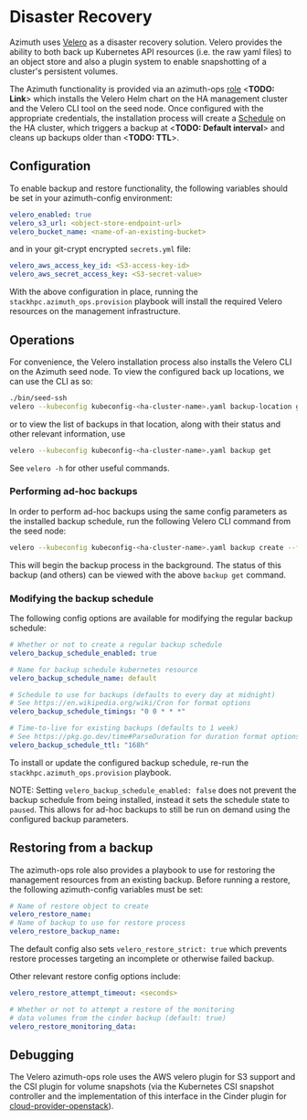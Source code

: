 # Disaster Recovery

Azimuth uses [Velero](https://velero.io) as a disaster recovery solution. Velero provides the ability to both back up Kubernetes API resources (i.e. the raw yaml files) to an object store and also a plugin system to enable snapshotting of a cluster's persistent volumes.

The Azimuth functionality is provided via an azimuth-ops [role]() <**TODO: Link**> which installs the Velero Helm chart on the HA management cluster and the Velero CLI tool on the seed node. Once configured with the appropriate credentials, the installation process will create a [Schedule](https://velero.io/docs/latest/api-types/schedule/) on the HA cluster, which triggers a backup at <**TODO: Default interval**> and cleans up backups older than <**TODO: TTL**>.

## Configuration

To enable backup and restore functionality, the following variables should be set in your azimuth-config environment:

```yaml
velero_enabled: true
velero_s3_url: <object-store-endpoint-url>
velero_bucket_name: <name-of-an-existing-bucket>
```

and in your git-crypt encrypted `secrets.yml` file:

```yaml
velero_aws_access_key_id: <S3-access-key-id>
velero_aws_secret_access_key: <S3-secret-value>
```

With the above configuration in place, running the `stackhpc.azimuth_ops.provision` playbook will install the required Velero resources on the management infrastructure.

## Operations

For convenience, the Velero installation process also installs the Velero CLI on the Azimuth seed node. To view the configured back up locations, we can use the CLI as so:

```sh
./bin/seed-ssh
velero --kubeconfig kubeconfig-<ha-cluster-name>.yaml backup-location get
```

or to view the list of backups in that location, along with their status and other relevant information, use

```sh
velero --kubeconfig kubeconfig-<ha-cluster-name>.yaml backup get
```

See `velero -h` for other useful commands.

### Performing ad-hoc backups

In order to perform ad-hoc backups using the same config parameters as the installed backup schedule, run the following Velero CLI command from the seed node:

```sh
velero --kubeconfig kubeconfig-<ha-cluster-name>.yaml backup create --from-schedule default <backup-name>
```

This will begin the backup process in the background. The status of this backup (and others) can be viewed with the above `backup get` command.

### Modifying the backup schedule

The following config options are available for modifying the regular backup schedule:

```yaml
# Whether or not to create a regular backup schedule
velero_backup_schedule_enabled: true

# Name for backup schedule kubernetes resource
velero_backup_schedule_name: default

# Schedule to use for backups (defaults to every day at midnight)
# See https://en.wikipedia.org/wiki/Cron for format options
velero_backup_schedule_timings: "0 0 * * *"

# Time-to-live for existing backups (defaults to 1 week)
# See https://pkg.go.dev/time#ParseDuration for duration format options
velero_backup_schedule_ttl: "168h"
```

To install or update the configured backup schedule, re-run the `stackhpc.azimuth_ops.provision` playbook.

NOTE: Setting `velero_backup_schedule_enabled: false` does not prevent the backup schedule from being installed, instead it sets the schedule state to `paused`. This allows for ad-hoc backups to still be run on demand using the configured backup parameters.

## Restoring from a backup

The azimuth-ops role also provides a playbook to use for restoring the management resources from an existing backup. Before running a restore, the following azimuth-config variables must be set:

```yaml
# Name of restore object to create
velero_restore_name: 
# Name of backup to use for restore process
velero_restore_backup_name: 
```

The default config also sets `velero_restore_strict: true` which prevents restore processes targeting an incomplete or otherwise failed backup.

Other relevant restore config options include:

```yaml
velero_restore_attempt_timeout: <seconds>

# Whether or not to attempt a restore of the monitoring
# data volumes from the cinder backup (default: true)
velero_restore_monitoring_data:
```

## Debugging

The Velero azimuth-ops role uses the AWS velero plugin for S3 support and the CSI plugin for volume snapshots (via the Kubernetes CSI snapshot controller and the implementation of this interface in the Cinder plugin for [cloud-provider-openstack](https://github.com/kubernetes/cloud-provider-openstack)).
